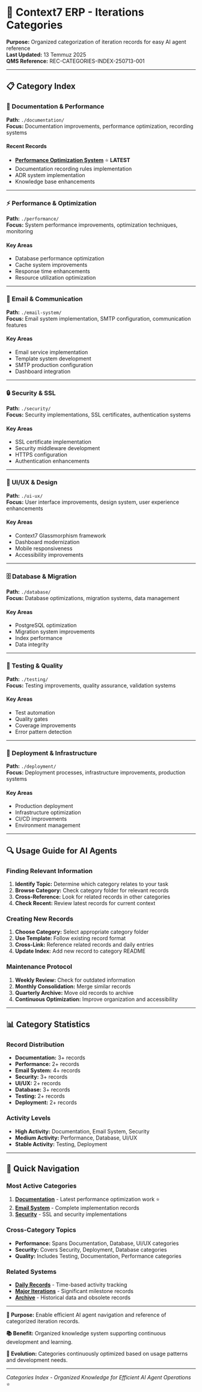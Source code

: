 # 📂 Context7 ERP - Iterations Categories

**Purpose:** Organized categorization of iteration records for easy AI agent reference  
**Last Updated:** 13 Temmuz 2025  
**QMS Reference:** REC-CATEGORIES-INDEX-250713-001

---

## 📋 **Category Index**

### **📄 Documentation & Performance**
**Path:** `./documentation/`  
**Focus:** Documentation improvements, performance optimization, recording systems

#### **Recent Records**
- **[Performance Optimization System](./documentation/performance-optimization-system.md)** ⭐ **LATEST**
- Documentation recording rules implementation
- ADR system implementation
- Knowledge base enhancements

---

### **⚡ Performance & Optimization**
**Path:** `./performance/`  
**Focus:** System performance improvements, optimization techniques, monitoring

#### **Key Areas**
- Database performance optimization
- Cache system improvements
- Response time enhancements
- Resource utilization optimization

---

### **📧 Email & Communication**
**Path:** `./email-system/`  
**Focus:** Email system implementation, SMTP configuration, communication features

#### **Key Areas**
- Email service implementation
- Template system development
- SMTP production configuration
- Dashboard integration

---

### **🔒 Security & SSL**
**Path:** `./security/`  
**Focus:** Security implementations, SSL certificates, authentication systems

#### **Key Areas**
- SSL certificate implementation
- Security middleware development
- HTTPS configuration
- Authentication enhancements

---

### **🎨 UI/UX & Design**
**Path:** `./ui-ux/`  
**Focus:** User interface improvements, design system, user experience enhancements

#### **Key Areas**
- Context7 Glassmorphism framework
- Dashboard modernization
- Mobile responsiveness
- Accessibility improvements

---

### **🗄️ Database & Migration**
**Path:** `./database/`  
**Focus:** Database optimizations, migration systems, data management

#### **Key Areas**
- PostgreSQL optimization
- Migration system improvements
- Index performance
- Data integrity

---

### **🧪 Testing & Quality**
**Path:** `./testing/`  
**Focus:** Testing improvements, quality assurance, validation systems

#### **Key Areas**
- Test automation
- Quality gates
- Coverage improvements
- Error pattern detection

---

### **🚀 Deployment & Infrastructure**
**Path:** `./deployment/`  
**Focus:** Deployment processes, infrastructure improvements, production systems

#### **Key Areas**
- Production deployment
- Infrastructure optimization
- CI/CD improvements
- Environment management

---

## 🔍 **Usage Guide for AI Agents**

### **Finding Relevant Information**
1. **Identify Topic:** Determine which category relates to your task
2. **Browse Category:** Check category folder for relevant records
3. **Cross-Reference:** Look for related records in other categories
4. **Check Recent:** Review latest records for current context

### **Creating New Records**
1. **Choose Category:** Select appropriate category folder
2. **Use Template:** Follow existing record format
3. **Cross-Link:** Reference related records and daily entries
4. **Update Index:** Add new record to category README

### **Maintenance Protocol**
1. **Weekly Review:** Check for outdated information
2. **Monthly Consolidation:** Merge similar records
3. **Quarterly Archive:** Move old records to archive
4. **Continuous Optimization:** Improve organization and accessibility

---

## 📊 **Category Statistics**

### **Record Distribution**
- **Documentation:** 3+ records
- **Performance:** 2+ records
- **Email System:** 4+ records
- **Security:** 3+ records
- **UI/UX:** 2+ records
- **Database:** 3+ records
- **Testing:** 2+ records
- **Deployment:** 2+ records

### **Activity Levels**
- **High Activity:** Documentation, Email System, Security
- **Medium Activity:** Performance, Database, UI/UX
- **Stable Activity:** Testing, Deployment

---

## 🔗 **Quick Navigation**

### **Most Active Categories**
1. **[Documentation](./documentation/)** - Latest performance optimization work ⭐
2. **[Email System](./email-system/)** - Complete implementation records
3. **[Security](./security/)** - SSL and security implementations

### **Cross-Category Topics**
- **Performance:** Spans Documentation, Database, UI/UX categories
- **Security:** Covers Security, Deployment, Database categories
- **Quality:** Includes Testing, Documentation, Performance categories

### **Related Systems**
- **[Daily Records](../daily-records/)** - Time-based activity tracking
- **[Major Iterations](../major-iterations/)** - Significant milestone records
- **[Archive](../archive/)** - Historical data and obsolete records

---

**🎯 Purpose:** Enable efficient AI agent navigation and reference of categorized iteration records.

**📚 Benefit:** Organized knowledge system supporting continuous development and learning.

**🔄 Evolution:** Categories continuously optimized based on usage patterns and development needs.

---

*Categories Index - Organized Knowledge for Efficient AI Agent Operations* ⭐ 